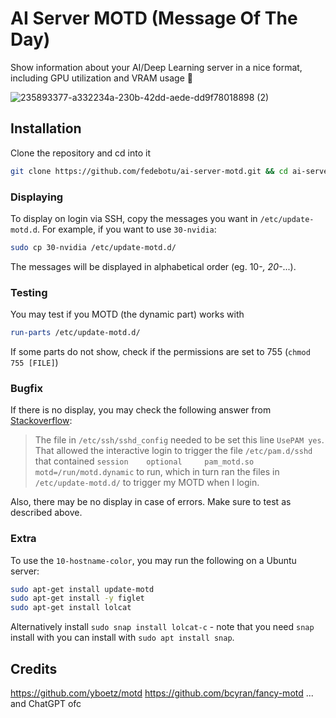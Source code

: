 # AI Server MOTD (Message Of The Day)

Show information about your AI/Deep Learning server in a nice format, including GPU utilization and VRAM usage 🚀

![235893377-a332234a-230b-42dd-aede-dd9f78018898 (2)](https://user-images.githubusercontent.com/48984123/235893948-2b259590-0a6d-49bb-9c7a-c2fb126e00f3.png)

## Installation

Clone the repository and cd into it
```bash
git clone https://github.com/fedebotu/ai-server-motd.git && cd ai-server-motd
```
### Displaying

To display on login via SSH, copy the messages you want in `/etc/update-motd.d`.
For example, if you want to use `30-nvidia`:

```bash
sudo cp 30-nvidia /etc/update-motd.d/
```

The messages will be displayed in alphabetical order (eg. 10-*, 20-*...). 

### Testing
You may test if you MOTD (the dynamic part) works with
```bash
run-parts /etc/update-motd.d/
```
If some parts do not show, check if the permissions are set to 755 (`chmod 755 [FILE]`)

### Bugfix
If there is no display, you may check the following answer from [Stackoverflow](https://askubuntu.com/questions/1394600/motd-not-showing-up-on-ubuntu-21-10):
> The file in `/etc/ssh/sshd_config` needed to be set this line `UsePAM yes`. That allowed the interactive login to trigger the file `/etc/pam.d/sshd` that contained `session    optional     pam_motd.so  motd=/run/motd.dynamic` to run, which in turn ran the files in `/etc/update-motd.d/` to trigger my MOTD when I login.

Also, there may be no display in case of errors. Make sure to test as described above.

### Extra

To use the `10-hostname-color`, you may run the following on a Ubuntu server:
```bash
sudo apt-get install update-motd
sudo apt-get install -y figlet
sudo apt-get install lolcat
```
Alternatively install `sudo snap install lolcat-c` - note that you need `snap` install with you can install with `sudo apt install snap`.

## Credits
https://github.com/yboetz/motd
https://github.com/bcyran/fancy-motd
... and ChatGPT ofc
